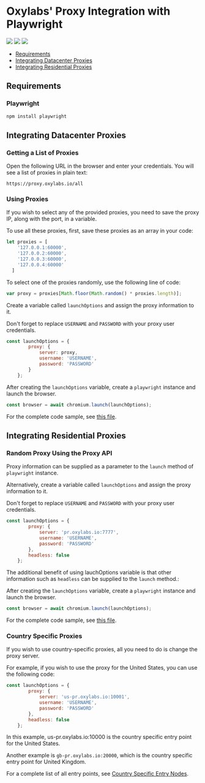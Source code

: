 # Oxylabs' Proxy Integration with Playwright 

[<img src="https://img.shields.io/static/v1?label=&message=JavaScript&color=brightgreen" />](https://github.com/topics/javascript) [<img src="https://img.shields.io/static/v1?label=&message=Web%20Scraping&color=important" />](https://github.com/topics/web-scraping) [<img src="https://img.shields.io/static/v1?label=&message=Rotating%20Proxies&color=blueviolet" />](https://github.com/topics/rotating-proxies)
- [Requirements](#requirements)
- [Integrating Datacenter Proxies](#integrating-datacenter-proxies)
- [Integrating Residential Proxies](#integrating-residential-proxies)
## Requirements

### Playwright
```bash
npm install playwright
```

## Integrating Datacenter Proxies 

### Getting a List of Proxies

Open the following URL in the browser and enter your credentials. You will see a list of proxies in plain text:

```
https://proxy.oxylabs.io/all
```

### Using Proxies

If you wish to select any of the provided proxies, you need to save the proxy IP, along with the port, in a variable.

To use all these proxies, first, save these proxies as an array in your code:

```javascript
let proxies = [
    '127.0.0.1:60000',
    '127.0.0.2:60000',
    '127.0.0.3:60000',
    '127.0.0.4:60000'
  ]
```

To select one of the proxies randomly, use the following line of code:

```JavaScript
var proxy = proxies[Math.floor(Math.random() * proxies.length)];
```

Create a variable called `launchOptions` and assign the proxy information to it.

Don't forget to replace `USERNAME` and `PASSWORD` with your proxy user credentials.

```javascript
const launchOptions = {
        proxy: {
            server: proxy,
            username: 'USERNAME',
            password: 'PASSWORD'
        }
    };
```

After creating the `launchOptions` variable, create a `playwright` instance and launch the browser.

```javascript
const browser = await chromium.launch(launchOptions);
```

For the complete code sample, see [this file](datacenter_random.js).


## Integrating Residential Proxies

### Random Proxy Using the Proxy API
Proxy information can be supplied as a parameter to the `launch` method of `playwright` instance. 

Alternatively, create a variable called `launchOptions` and assign the proxy information to it.

Don't forget to replace `USERNAME` and `PASSWORD` with your proxy user credentials.

```javascript
const launchOptions = {
        proxy: {
            server: 'pr.oxylabs.io:7777',
            username: 'USERNAME',
            password: 'PASSWORD'
        },
        headless: false
    };
```

The additional benefit of using lauchOptions variable is that other information such as `headless` can be supplied to the `launch` method.:

After creating the `launchOptions` variable, create a `playwright` instance and launch the browser.

```javascript
const browser = await chromium.launch(launchOptions);
```

For the complete code sample, see [this file](residential_random.js).

### Country Specific Proxies

If you wish to use country-specific proxies, all you need to do is change the proxy server.

For example, if you wish to use the proxy for the United States, you can use the following code:

```javascript
const launchOptions = {
        proxy: {
            server: 'us-pr.oxylabs.io:10001',
            username: 'USERNAME',
            password: 'PASSWORD'
        },
        headless: false
    };

```

In this example, us-pr.oxylabs.io:10000 is the country specific entry point for the United States.

Another example is `gb-pr.oxylabs.io:20000`, which is the country specific entry point for United Kingdom.

For a complete list of all entry points, see [Country Specific Entry Nodes](https://developers.oxylabs.io/residential-proxies/#country-specific-entry-nodes).
